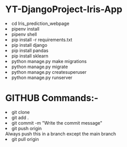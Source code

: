 # YT-DjangoProject-Iris-App
<li>cd Iris_prediction_webpage<br>
<li>pipenv install<br>
<li>pipenv shell<br>
<li>pip install -r requirements.txt<br>
<li>pip install django<br>
<li>pip install pandas<br>
<li>pip install sklearn<br>
<li>python manage.py make migrations<br>
<li>python manage.py migrate<br>
<li>python manage.py createsuperuser<br>
<li>python manage.py runserver<br>

# GITHUB Commands:-
<li>git clone <http> <br>
<li>git add . <br>
<li>git commit -m "Write the commit message"<br>
<li>git push origin <a><branch name><br>
Always push this in a branch except the main branch 
<li>git pull origin <branch name> <br>

